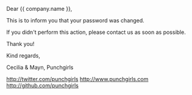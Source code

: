Dear {{ company.name }},

This is to inform you that your password was changed.

If you didn't perform this action, please contact us as soon as possible.

Thank you!

Kind regards,

Cecilia & Mayn,
Punchgirls

http://twitter.com/punchgirls
http://www.punchgirls.com
http://github.com/punchgirls
